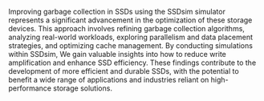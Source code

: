 Improving garbage collection in SSDs using the SSDsim simulator represents a significant advancement in the optimization of these storage devices. This approach involves refining garbage collection algorithms, analyzing real-world workloads, exploring parallelism and data placement strategies, and optimizing cache management. By conducting simulations within SSDsim, We gain valuable insights into how to reduce write amplification and enhance SSD efficiency. These findings contribute to the development of more efficient and durable SSDs, with the potential to benefit a wide range of applications and industries reliant on high-performance storage solutions.
